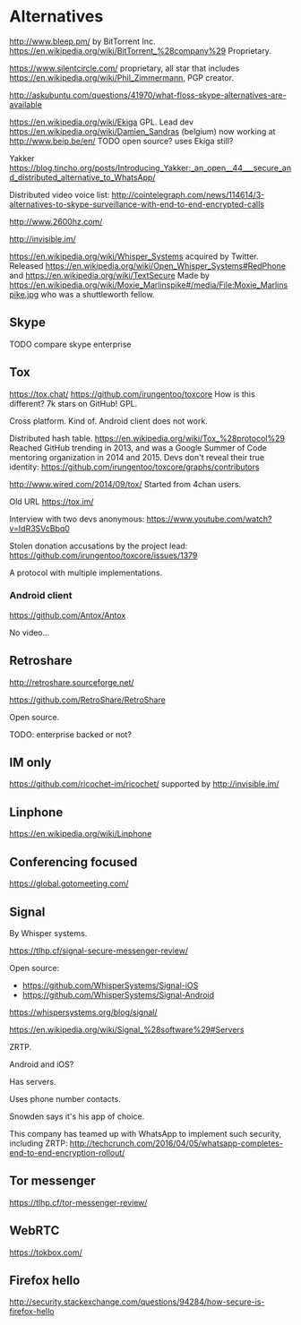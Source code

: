 # Alternatives

<http://www.bleep.pm/> by BitTorrent Inc. <https://en.wikipedia.org/wiki/BitTorrent_%28company%29> Proprietary.

<https://www.silentcircle.com/> proprietary, all star that includes <https://en.wikipedia.org/wiki/Phil_Zimmermann>, PGP creator.

http://askubuntu.com/questions/41970/what-floss-skype-alternatives-are-available

https://en.wikipedia.org/wiki/Ekiga GPL. Lead dev https://en.wikipedia.org/wiki/Damien_Sandras (belgium) now working at http://www.beip.be/en/ TODO open source? uses Ekiga still?

Yakker <https://blog.tincho.org/posts/Introducing_Yakker:_an_open__44___secure_and_distributed_alternative_to_WhatsApp/>

Distributed video voice list: <http://cointelegraph.com/news/114614/3-alternatives-to-skype-surveillance-with-end-to-end-encrypted-calls>

http://www.2600hz.com/

http://invisible.im/

https://en.wikipedia.org/wiki/Whisper_Systems acquired by Twitter. Released https://en.wikipedia.org/wiki/Open_Whisper_Systems#RedPhone and https://en.wikipedia.org/wiki/TextSecure Made by https://en.wikipedia.org/wiki/Moxie_Marlinspike#/media/File:Moxie_Marlinspike.jpg who was a shuttleworth fellow.

## Skype

TODO compare skype enterprise

## Tox

<https://tox.chat/> <https://github.com/irungentoo/toxcore> How is this different? 7k stars on GitHub! GPL.

Cross platform. Kind of. Android client does not work.

Distributed hash table. <https://en.wikipedia.org/wiki/Tox_%28protocol%29> Reached GitHub trending in 2013, and was a Google Summer of Code mentoring organization in 2014 and 2015. Devs don't reveal their true identity: <https://github.com/irungentoo/toxcore/graphs/contributors>

<http://www.wired.com/2014/09/tox/> Started from 4chan users.

Old URL <https://tox.im/>

Interview with two devs anonymous: <https://www.youtube.com/watch?v=IdR3SVcBbq0>

Stolen donation accusations by the project lead: <https://github.com/irungentoo/toxcore/issues/1379>

A protocol with multiple implementations.

### Android client

<https://github.com/Antox/Antox>

No video...

## Retroshare

<http://retroshare.sourceforge.net/>

<https://github.com/RetroShare/RetroShare>

Open source.

TODO: enterprise backed or not?

## IM only

https://github.com/ricochet-im/ricochet/ supported by http://invisible.im/

## Linphone

<https://en.wikipedia.org/wiki/Linphone>

## Conferencing focused

<https://global.gotomeeting.com/>

## Signal

By Whisper systems.

<https://tlhp.cf/signal-secure-messenger-review/>

Open source:

- <https://github.com/WhisperSystems/Signal-iOS>
- <https://github.com/WhisperSystems/Signal-Android>

<https://whispersystems.org/blog/signal/>

<https://en.wikipedia.org/wiki/Signal_%28software%29#Servers>

ZRTP.

Android and iOS?

Has servers.

Uses phone number contacts.

Snowden says it's his app of choice.

This company has teamed up with WhatsApp to implement such security, including ZRTP: http://techcrunch.com/2016/04/05/whatsapp-completes-end-to-end-encryption-rollout/

## Tor messenger

<https://tlhp.cf/tor-messenger-review/>

## WebRTC

<https://tokbox.com/>

## Firefox hello

<http://security.stackexchange.com/questions/94284/how-secure-is-firefox-hello>
